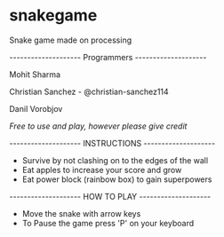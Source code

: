 # snakegame
Snake game made on processing

-------------------- Programmers --------------------

Mohit Sharma

Christian Sanchez  - @christian-sanchez114

Danil Vorobjov

*Free to use and play, however please give credit*

-------------------- INSTRUCTIONS --------------------

- Survive by not clashing on to the edges of the wall
- Eat apples to increase your score and grow
- Eat power block (rainbow box) to gain superpowers

-------------------- HOW TO PLAY --------------------

- Move the snake with arrow keys
- To Pause the game press 'P' on your keyboard
